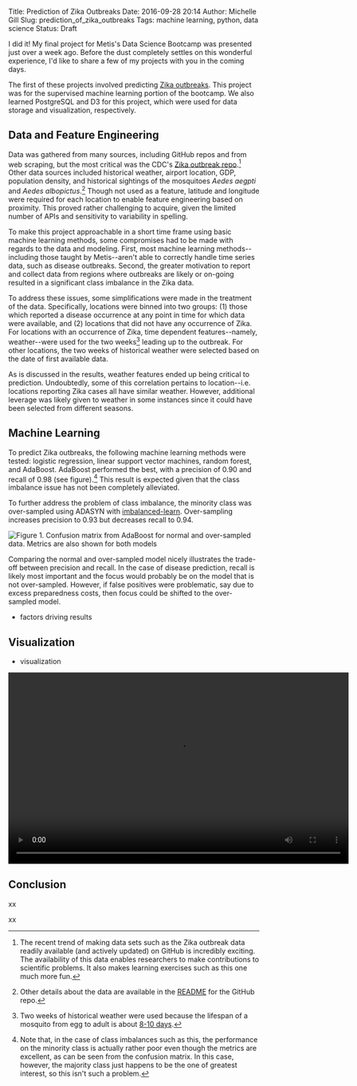 Title: Prediction of Zika Outbreaks
Date: 2016-09-28 20:14
Author: Michelle Gill
Slug: prediction_of_zika_outbreaks
Tags: machine learning, python, data science
Status: Draft

I did it! My final project for Metis's Data Science Bootcamp was presented just over a week ago. Before the dust completely settles on this wonderful experience, I'd like to share a few of my projects with you in the coming days.

The first of these projects involved predicting [Zika outbreaks](https://github.com/mlgill/zika_prediction). This project was for the supervised machine learning portion of the bootcamp. We also learned PostgreSQL and D3 for this project, which were used for data storage and visualization, respectively.

## Data and Feature Engineering

Data was gathered from many sources, including GitHub repos and from web scraping, but the most critical was the CDC's [Zika outbreak repo](https://github.com/cdcepi/zika).[^1] Other data sources included historical weather, airport location, GDP, population density, and historical sightings of the mosquitoes *Aedes aegpti* and *Aedes albopictus*.[^2] Though not used as a feature, latitude and longitude were required for each location to enable feature engineering based on proximity. This proved rather challenging to acquire, given the limited number of APIs and sensitivity to variability in spelling.

[^1]: The recent trend of making data sets such as the Zika outbreak data readily available (and actively updated) on GitHub is incredibly exciting. The availability of this data enables researchers to make contributions to scientific problems. It also makes learning exercises such as this one much more fun.

[^2]: Other details about the data are available in the [README](https://github.com/mlgill/zika_prediction#data-sources) for the GitHub repo. 

To make this project approachable in a short time frame using basic machine learning methods, some compromises had to be made with regards to the data and modeling. First, most machine learning methods--including those taught by Metis--aren't able to correctly handle time series data, such as disease outbreaks. Second, the greater motivation to report and collect data from regions where outbreaks are likely or on-going resulted in a significant class imbalance in the Zika data. 

To address these issues, some simplifications were made in the treatment of the data. Specifically, locations were binned into two groups: (1) those which reported a disease occurrence at any point in time for which data were available, and (2) locations that did not have any occurrence of Zika. For locations with an occurrence of Zika, time dependent features--namely, weather--were used for the two weeks[^3] leading up to the outbreak. For other locations, the two weeks of historical weather were selected based on the date of first available data. 

As is discussed in the results, weather features ended up being critical to prediction. Undoubtedly, some of this correlation pertains to location--i.e. locations reporting Zika cases all have similar weather. However, additional leverage was likely given to weather in some instances since it could have been selected from different seasons. 

[^3]: Two weeks of historical weather were used because the lifespan of a mosquito from egg to adult is about [8-10 days](http://www.cdc.gov/dengue/resources/factSheets/MosquitoLifecycleFINAL.pdf).

## Machine Learning

To predict Zika outbreaks, the following machine learning methods were tested: logistic regression, linear support vector machines, random forest, and AdaBoost. AdaBoost performed the best, with a precision of 0.90 and recall of 0.98 (see figure).[^4] This result is expected given that the class imbalance issue has not been completely alleviated. 

To further address the problem of class imbalance, the minority class was over-sampled using ADASYN with [imbalanced-learn](http://contrib.scikit-learn.org/imbalanced-learn/). Over-sampling increases precision to 0.93 but decreases recall to 0.94.

[^4]: Note that, in the case of class imbalances such as this, the performance on the minority class is actually rather poor even though the metrics are excellent, as can be seen from the confusion matrix. In this case, however, the majority class just happens to be the one of greatest interest, so this isn't such a problem. 

![Figure 1. Confusion matrix from AdaBoost for normal and over-sampled data. Metrics are also shown for both models](https://mlgill.github.io/zika_prediction/figures/model_stats.png)

Comparing the normal and over-sampled model nicely illustrates the trade-off between precision and recall. In the case of disease prediction, recall is likely most important and the focus would probably be on the model that is not over-sampled. However, if false positives were problematic, say due to excess preparedness costs, then focus could be shifted to the over-sampled model. 

- factors driving results

## Visualization

- visualization

<script src="http://vjs.zencdn.net/4.0/video.js"></script>

<video id="visualizing-zika-outbreaks" class="video-js vjs-default-skin" controls
preload="auto" width="683" height="384" poster=""
data-setup="{}">
<source src="https://mlgill.github.io/zika_prediction/figures/d3_visualization.mp4" type='video/mp4'>
</video>

## Conclusion

xx















xx




